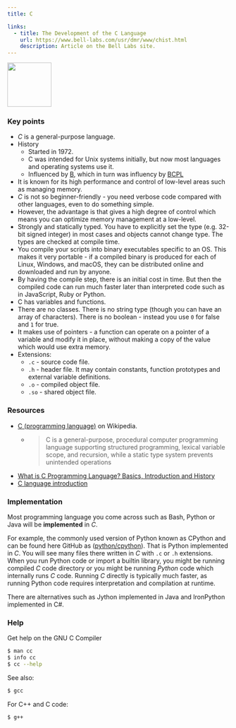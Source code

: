 ```yaml
---
title: C

links:
  - title: The Development of the C Language
    url: https://www.bell-labs.com/usr/dmr/www/chist.html
    description: Article on the Bell Labs site.
---
```



<img src="https://upload.wikimedia.org/wikipedia/commons/3/35/The_C_Programming_Language_logo.svg" width="100" />


### Key points

- _C_ is a general-purpose language.
- History
    - Started in 1972. 
    - C was intended for Unix systems initially, but now most languages and operating systems use it.
    - Influenced by [B](https://en.wikipedia.org/wiki/B_(programming_language)), which in turn was influency by [BCPL](https://en.wikipedia.org/wiki/BCPL)
- It is known for its high performance and control of low-level areas such as managing memory.
- _C_ is not so beginner-friendly - you need verbose code compared with other languages, even to do something simple.
- However, the advantage is that gives a high degree of control which means you can optimize memory management at a low-level.
- Strongly and statically typed. You have to explicitly set the type (e.g. 32-bit signed integer) in most cases and objects cannot change type. The types are checked at compile time.
- You compile your scripts into binary executables specific to an OS. This makes it very portable - if a compiled binary is produced for each of Linux, Windows, and macOS, they can be distributed online and downloaded and run by anyone.
- By having the compile step, there is an initial cost in time. But then the compiled code can run much faster later than interpreted code such as in JavaScript, Ruby or Python.
- C has variables and functions. 
- There are no classes. There is no string type (though you can have an array of characters). There is no boolean - instead you use `0` for false and `1` for true.
- It makes use of pointers - a function can operate on a pointer of a variable and modify it in place, without making a copy of the value which would use extra memory.
- Extensions:
    - `.c` - source code file.
    - `.h` - header file. It may contain constants, function prototypes and external variable definitions.
    - `.o` - compiled object file.
    - `.so` - shared object file.


### Resources

- [C (programming language)](https://en.wikipedia.org/wiki/C_(programming_language)) on Wikipedia.
    - > C is a general-purpose, procedural computer programming language supporting structured programming, lexical variable scope, and recursion, while a static type system prevents unintended operations
- [What is C Programming Language? Basics, Introduction and History](https://www.guru99.com/c-programming-language.html)
- [C language introduction](https://www.geeksforgeeks.org/c-language-set-1-introduction/)


### Implementation

Most programming language you come across such as Bash, Python or Java will be **implemented** in _C_.

For example, the commonly used version of Python known as CPython and can be found here GitHub as ([python/cpython](https://github.com/python/cpython)). That is Python implemented in _C_. You will see many files there written in _C_ with `.c` or `.h` extensions. When you run Python code or import a builtin library, you might be running compiled _C_ code directory or you might be running _Python_ code which internally runs _C_ code. Running _C_ directly is typically much faster, as running Python code requires interpretation and compilation at runtime.

There are alternatives such as Jython implemented in Java and IronPython implemented in C#.


### Help

Get help on the GNU C Compiler

```sh
$ man cc
$ info cc
$ cc --help
```

See also:

```sh
$ gcc
```

For C++ and C code:

```sh
$ g++
```
